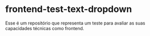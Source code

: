 # frontend-test-text-dropdown
Esse é um repositório que representa um teste para avaliar as suas capacidades técnicas como frontend.
